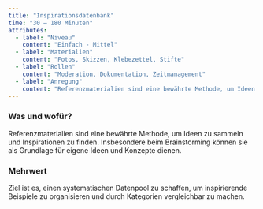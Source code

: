 ```yaml
---
title: "Inspirationsdatenbank"
time: "30 – 180 Minuten"
attributes:
  - label: "Niveau"
    content: "Einfach - Mittel"
  - label: "Materialien"
    content: "Fotos, Skizzen, Klebezettel, Stifte"
  - label: "Rollen"
    content: "Moderation, Dokumentation, Zeitmanagement"
  - label: "Anregung"
    content: "Referenzmaterialien sind eine bewährte Methode, um Ideen zu sammeln und Inspirationen zu finden. Insbesondere beim Brainstorming können sie als Grundlage für eigene Ideen und Konzepte dienen."
---
```


### Was und wofür?

Referenzmaterialien sind eine bewährte Methode, um Ideen zu sammeln und Inspirationen zu finden. Insbesondere beim Brainstorming können sie als Grundlage für eigene Ideen und Konzepte dienen.

### Mehrwert

Ziel ist es, einen systematischen Datenpool zu schaffen, um inspirierende Beispiele zu organisieren und durch Kategorien vergleichbar zu machen.
